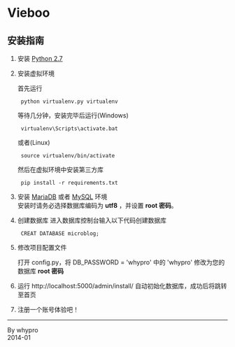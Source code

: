 # Vieboo

## 安装指南

1. 安装 [Python 2.7](http://www.python.org/download/)

2. 安装虚拟环境 

	首先运行
	
		python virtualenv.py virtualenv
	等待几分钟，安装完毕后运行(Windows)
	
		virtualenv\Scripts\activate.bat
	或者(Linux)
	
		source virtualenv/bin/activate
	然后在虚拟环境中安装第三方库
	
		pip install -r requirements.txt

2. 安装 [MariaDB](https://downloads.mariadb.org/mariadb/) 或者 [MySQL](http://dev.mysql.com/downloads/mysql/) 环境  
安装时请务必选择数据库编码为 **utf8** ，并设置 **root 密码**。
 
3. 创建数据库
进入数据库控制台输入以下代码创建数据库

		CREAT DATABASE microblog;
4. 修改项目配置文件

	打开 config.py，将 DB_PASSWORD = 'whypro' 中的 'whypro' 修改为您的数据库 **root 密码**
4. 运行 http://localhost:5000/admin/install/ 自动初始化数据库，成功后将跳转至首页

5. 注册一个账号体验吧！


------
By whypro  
2014-01
